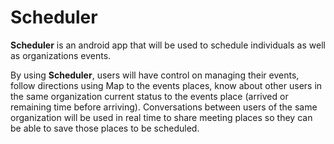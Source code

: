 # Scheduler

<p><b>Scheduler</b> is an android app that will be used to schedule individuals as well as organizations events.</p>

<p>By using <b>Scheduler</b>, users will have control on managing their events, follow directions using Map to the events places, 
know about other users in the same organization current status to the events place (arrived or remaining time before arriving). 
Conversations between users of the same organization will be used in real time to share meeting places so they can be able 
to save those places to be scheduled.</p>
